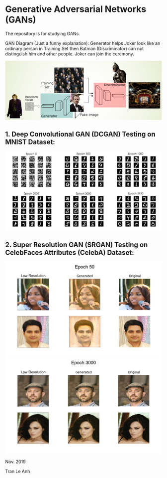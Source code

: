 # Generative Adversarial Networks (GANs)

The repository is for studying GANs.

GAN Diagram (Just a funny explanation):
Generator helps Joker look like an ordinary person in Training Set then Batman (Discriminator) can not distinguish him and other people. Joker can join the ceremony.

<img src="images/new_gan_diagram_LA.png" width="800">

## 1. Deep Convolutional GAN (DCGAN) Testing on MNIST Dataset:

<img src="images/GAN_output.png" width="800">

## 2. Super Resolution GAN (SRGAN) Testing on CelebFaces Attributes (CelebA) Dataset:

<img src="images/srgan_e50.png" width="800">
<img src="images/srgan_e3000.png" width="800">

Nov. 2019

Tran Le Anh
